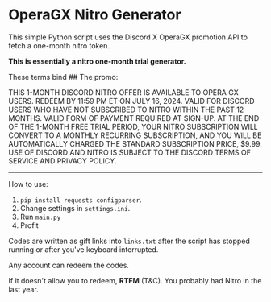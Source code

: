 # OperaGX Nitro Generator

This simple Python script uses the Discord X OperaGX promotion API to fetch a one-month nitro token.

**This is essentially a nitro one-month trial generator.**

These terms bind ## The promo:

THIS 1-MONTH DISCORD NITRO OFFER IS AVAILABLE TO OPERA GX USERS. REDEEM BY 11:59 PM ET ON JULY 16, 2024. VALID FOR DISCORD USERS WHO HAVE NOT SUBSCRIBED TO NITRO WITHIN THE PAST 12 MONTHS. VALID FORM OF PAYMENT REQUIRED AT SIGN-UP. AT THE END OF THE 1-MONTH FREE TRIAL PERIOD, YOUR NITRO SUBSCRIPTION WILL CONVERT TO A MONTHLY RECURRING SUBSCRIPTION, AND YOU WILL BE AUTOMATICALLY CHARGED THE STANDARD SUBSCRIPTION PRICE, $9.99. USE OF DISCORD AND NITRO IS SUBJECT TO THE DISCORD TERMS OF SERVICE AND PRIVACY POLICY.

---

How to use:

1. `pip install requests configparser`.
2. Change settings in `settings.ini`.
3. Run `main.py`
4. Profit

Codes are written as gift links into `links.txt` after the script has stopped running or after you've keyboard interrupted.

Any account can redeem the codes.

If it doesn't allow you to redeem, **RTFM** (T&C). You probably had Nitro in the last year.
